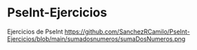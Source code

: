 # PseInt-Ejercicios
Ejercicios de PseInt
https://github.com/SanchezRCamilo/PseInt-Ejercicios/blob/main/sumadosnumeros/sumaDosNumeros.png
